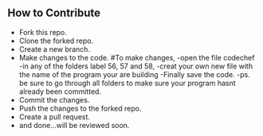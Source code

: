 ## How to Contribute

- Fork this repo.
- Clone the forked repo.
- Create a new branch.
- Make changes to the code.
  #To make changes,
  -open the file codechef
  -in any of the folders label 56, 57 and 58,
  -creat your own new file with the name of the program your are building
  -Finally save the code.
  -ps. be sure to go through all folders to make sure your program hasnt already been committed.
- Commit the changes.
- Push the changes to the forked repo.
- Create a pull request.
- and done...will be reviewed soon.
